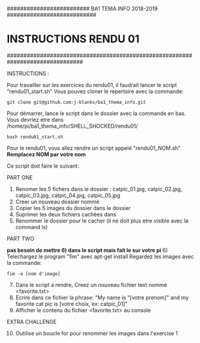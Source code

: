 #########################  BA1 TEMA INFO 2018-2019  ###########################
#                           INSTRUCTIONS RENDU 01                             #
###############################################################################

INSTRUCTIONS : 

Pour travailler sur les exercices du rendu01, il faudrait lancer le script "rendu01_start.sh"
Vous pouvez cloner le repertoire avec la commande: 

	git clone git@github.com:j-blanks/ba1_thema_info.git

Pour démarrer, lance le script dans le dossier <rendu01> avec la commande en bas. 
Vous devriez etre dans /home/pi/ba1_thema_info/SHELL_SHOCKED/rendu01/

	bash rendu01_start.sh

Pour le rendu01, vous allez rendre un script appelé "rendu01_NOM.sh"
**Remplacez NOM par votre nom**

Ce script doit faire le suivant:

PART ONE 

1) Renomer les 5 fichers dans le dossier <src>:
   catpic_01.jpg, catpic_02.jpg, catpic_03.jpg, catpic_04.jpg, catpic_05.jpg
2) Creer un nouveau dossier nommé <catpics>
3) Copier les 5 images du dossier <src> dans le dossier <Catpics>
4) Suprimer les deux fichiers cachées dans <src>
5) Renommer le dossier <src> pour le cacher (il ne doit plus etre visible avec la command ls)

PART TWO

**pas besoin de mettre 6) dans le script mais fait le sur votre pi**
6) Telechargez le program "fim" avec apt-get install
   Regardez les images avec la commande:

	fim -a [nom d'image]	

7) Dans le script a rendre, Creez un nouveau fichier text nommé <favorite.txt>
8) Ecrire dans ce fichier la phrase: "My name is "[votre prenom]" and my favorite cat pic is [votre choix, ex: catpic_01]"
9) Afficher le contenu du fichier <favorite.txt> au console

EXTRA CHALLENGE

10) Outilise un boucle for pour renommer les images dans l'exercise 1

